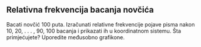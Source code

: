 ## Relativna frekvencija bacanja novčića
Bacati novčić 100 puta. Izračunati relativne frekvencije pojave pisma nakon 10, 20, . . . , 90, 100 bacanja i prikazati ih u koordinatnom sistemu. Šta primjećujete? Uporedite međusobno grafikone.
